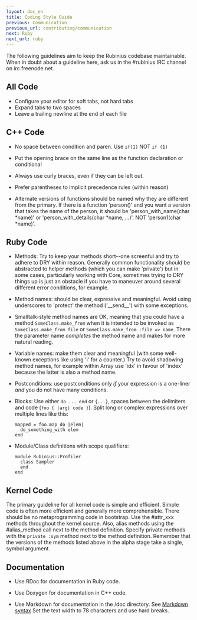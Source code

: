 ```yaml
---
layout: doc_en
title: Coding Style Guide
previous: Communication
previous_url: contributing/communication
next: Ruby
next_url: ruby
---
```


The following guidelines aim to keep the Rubinius codebase maintainable. When
in doubt about a guideline here, ask us in the #rubinius IRC channel on
irc.freenode.net.


## All Code

  * Configure your editor for soft tabs, not hard tabs
  * Expand tabs to two spaces
  * Leave a trailing newline at the end of each file


## C++ Code

  * No space between condition and paren.
      Use `if(1)` NOT `if (1)`

  * Put the opening brace on the same line as the function declaration or
    conditional

  * Always use curly braces, even if they can be left out.

  * Prefer parentheses to implicit precedence rules (within reason)

  * Alternate versions of functions should be named why they are different
    from the primary.  If there is a function 'person()' and you want a
    version that takes the name of the person, it should be
    'person_with_name(char \*name)' or 'person_with_details(char \*name, ...)'.
    NOT 'person1(char \*name)'.


## Ruby Code

  * Methods: Try to keep your methods short--one screenful and try to adhere
    to DRY within reason. Generally common functionality should be abstracted
    to helper methods (which you can make 'private') but in some cases,
    particularly working with Core, sometimes trying to DRY things up is just
    an obstacle if you have to maneuver around several different error
    conditions, for example.

  * Method names: should be clear, expressive and meaningful. Avoid using
    underscores to 'protect' the method ('\_\_send\_\_') with some exceptions.

  * Smalltalk-style method names are OK, meaning that you could have a method
    `SomeClass.make_from` when it is intended to be invoked as
    `SomeClass.make_from file` or `SomeClass.make_from :file => name`. There
    the parameter name _completes_ the method name and makes for more natural
    reading.

  * Variable names: make them clear and meaningful (with some well-known
    exceptions like using 'i' for a counter.) Try to avoid shadowing method
    names, for example within Array use 'idx' in favour of 'index' because the
    latter is also a method name.

  * Postconditions: use postconditions only *if* your expression is a
    one-liner *and* you do not have many conditions.

  * Blocks: Use either `do ... end` or `{...}`, spaces between the delimiters
    and code (`foo { |arg| code }`). Split long or complex expressions over
    multiple lines like this:

        mapped = foo.map do |elem|
          do_something_with elem
        end

  * Module/Class definitions with scope qualifiers:

        module Rubinius::Profiler
          class Sampler
          end
        end

## Kernel Code

The primary guideline for all kernel code is simple and efficient. Simple code
is often more efficient and generally more comprehensible. There should be no
metaprogramming code in bootstrap. Use the #attr_xxx methods throughout the
kernel source. Also, alias methods using the #alias_method call next to the
method definition. Specify private methods with the `private :sym` method next
to the method definition.  Remember that the versions of the methods listed
above in the alpha stage take a single, symbol argument.

## Documentation

  * Use RDoc for documentation in Ruby code.

  * Use Doxygen for documentation in C++ code.

  * Use Markdown for documentation in the /doc directory. See [Markdown
    syntax](http://daringfireball.net/projects/markdown/syntax) Set the text
    width to 78 characters and use hard breaks.
